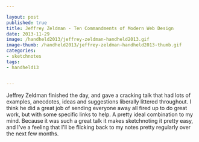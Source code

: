 ```yaml
---

layout: post
published: true
title: Jeffrey Zeldman - Ten Commandments of Modern Web Design
date: 2013-11-29
image: /handheld2013/jeffrey-zeldman-handheld2013.gif
image-thumb: /handheld2013/jeffrey-zeldman-handheld2013-thumb.gif
categories: 
- sketchnotes
tags: 
- handheld13


---
```


Jeffrey Zeldman finished the day, and gave a cracking talk that had lots of examples, anecdotes, ideas and suggestions liberally littered throughout. I think he did a great job of sending everyone away all fired up to do great work, but with some specific links to help. A pretty ideal combination to my mind. Because it was such a great talk it makes sketchnoting it pretty easy, and I've a feeling that I'll be flicking back to my notes pretty regularly over the next few months.